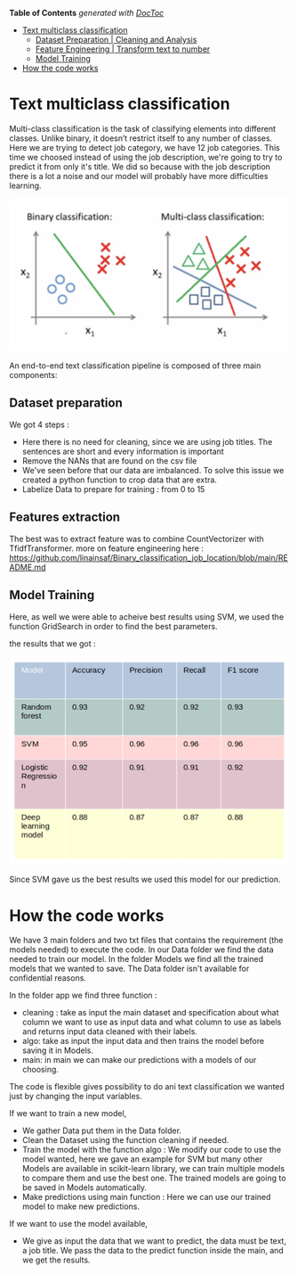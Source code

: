 <!-- DON'T EDIT THIS SECTION, INSTEAD RE-RUN doctoc TO UPDATE -->
**Table of Contents**  *generated with [DocToc](https://github.com/thlorenz/doctoc)*

- [Text multiclass classification](#text-multiclass-classification)
  - [Dataset Preparation | Cleaning and Analysis](#dataset-preparation-cleaning-and-analysis)
  - [Feature Engineering | Transform text to number](#feature-engineering-transform-text-to-number)
  - [Model Training](#model-training)
 - [How the code works](#how-the-code-works)


# Text multiclass classification

Multi-class classification is the task of classifying elements into different classes. Unlike binary, it doesn’t restrict itself to any number of classes.  Here we are trying to detect job category, we have 12 job categories. This time we choosed instead of using the job description, we're going to try to predict it from only it's title. We did so because with the job description there is a lot a noise and our model will probably have more difficulties learning.

  ![multiclass](screenshots/multi_class.png)


An end-to-end text classification pipeline is composed of three main components:

## Dataset preparation
We got 4 steps :   
  - Here there is no need for cleaning, since we are using job titles. The sentences are short and every information is important
  - Remove the NANs that are found on the csv file 
  - We've seen before that our data are imbalanced. To solve this issue we created a python function to crop data that are extra.
  - Labelize Data to prepare for training : from 0 to 15



## Features extraction
The best was to extract feature was to combine CountVectorizer with TfidfTransformer. more on feature engineering here : https://github.com/linainsaf/Binary_classification_job_location/blob/main/README.md

## Model Training
Here, as well we were able to acheive best results using SVM, we used the function GridSearch in order to find the best parameters.

the results that we got  : 

  ![results](screenshots/results.png)

            
 Since SVM gave us the best results we used this model for our prediction.
  
# How the code works 

  We have 3 main folders and two txt files that contains the requirement (the models needed) to execute the code. In our Data folder we find the data needed to train our model. In the folder Models  we find all the trained models that we wanted to save. The Data folder isn't available for confidential reasons. 
  

In the folder app we find three function : 
- cleaning : take as input the main dataset and specification about what column we want to use as input data and what column to use as labels and returns input data cleaned with their labels. 
- algo: take as input the input data and then trains the model before saving it in Models.
-  main: in main we can make our predictions with a models of our choosing.

The code is flexible gives possibility to do ani text classification we wanted just by changing the input variables. 

If we want to train a new model, 
- We gather Data put them in the Data folder.
- Clean the Dataset using the function cleaning if needed.
- Train the model with the function algo : We modify our code to use the model wanted, here we gave an example for SVM but many other Models are available in scikit-learn library, we can train multiple models to compare them and use the best one. The trained models are going to be saved in Models automatically. 
- Make predictions using main function : Here we can use our trained model to make new predictions. 
 
If we want to use the model available,
- We give as input the data that we want to predict, the data must be text, a job title. We pass the data to the predict function inside the main, and we get the results.  

